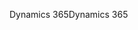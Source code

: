 <span data-ttu-id="9c0bc-101">Dynamics 365</span><span class="sxs-lookup"><span data-stu-id="9c0bc-101">Dynamics 365</span></span>